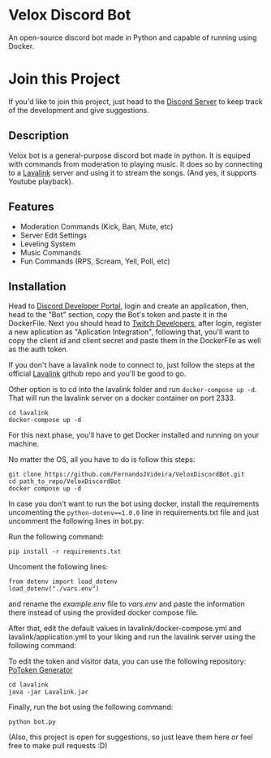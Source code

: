 # Velox Discord Bot

An open-source discord bot made in Python and capable of running using Docker.

# Join this Project

If you'd like to join this project, just head to the [Discord Server](https://discord.gg/YAjvy4kF8W) to keep track of the development and give suggestions.

## Description

Velox bot is a general-purpose discord bot made in python. It is equiped with commands from moderation to playing music. It does so by connecting to a [Lavalink](https://github.com/lavalink-devs/Lavalink) server and using it to stream the songs. (And yes, it supports Youtube playback).

## Features

- Moderation Commands (Kick, Ban, Mute, etc)
- Server Edit Settings
- Leveling System
- Music Commands
- Fun Commands (RPS, Scream, Yell, Poll, etc)

## Installation

Head to [Discord Developer Portal](https://discord.com/developers/applications), login and create an application, then, head to the "Bot" section, copy the Bot's token and paste it in the DockerFile. Next you should head to [Twitch Developers](https://dev.twitch.tv/login), after login, register a new aplication as "Aplication Integration", following that, you'll want to copy the client id and client secret and paste them in the DockerFile as well as the auth token.

If you don't have a lavalink node to connect to, just follow the steps at the official [Lavalink](https://github.com/lavalink-devs/Lavalink) github repo and you'll be good to go.

Other option is to cd into the lavalink folder and run `docker-compose up -d`. That will run the lavalink server on a docker container on port 2333.

```
cd lavalink
docker-compose up -d
```

For this next phase, you'll have to get Docker installed and running on your machine.

No matter the OS, all you have to do is follow this steps:

```
git clone https://github.com/FernandoJVideira/VeloxDiscordBot.git
cd path_to_repo/VeloxDiscordBot
docker compose up -d
```

In case you don't want to run the bot using docker, install the requirements uncomenting the `python-dotenv==1.0.0` line in requirements.txt file and just uncomment the following lines in bot.py:

Run the following command:

```
pip install -r requirements.txt
```

Uncoment the following lines:

```
from dotenv import load_dotenv
load_dotenv("./vars.env")
```

and rename the _example.env_ file to _vars.env_ and paste the information there instead of using the provided docker compose file.

After that, edit the default values in lavalink/docker-compose.yml and lavalink/application.yml to your liking and run the lavalink server using the following command:

To edit the token and visitor data, you can use the following repository: [PoToken Generator](https://github.com/iv-org/youtube-trusted-session-generator)

```
cd lavalink
java -jar Lavalink.jar
```

Finally, run the bot using the following command:

```
python bot.py
```

(Also, this project is open for suggestions, so just leave them here or feel free to make pull requests :D)

